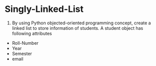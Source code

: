 # Singly-Linked-List

1. By using Python objected-oriented programming concept, create a linked list to store information of students. A student object has following attributes 
- Roll-Number 
- Year 
- Semester 
- email
